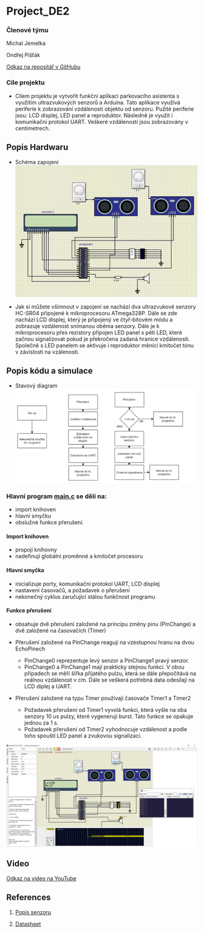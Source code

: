 # Project_DE2

### Členové týmu

Michal Jemelka

Ondřej Pišťák 

[Odkaz na repositář v GitHubu](https://github.com/xjemel06/Digital-Electronics-2/tree/master/Project_DE2)


### Cíle projektu
- Cílem projektu je vytvořit funkční aplikaci parkovacího asistenta s využitím ultrazvukových senzorů a Arduina. Tato aplikace využívá periferie k zobrazování vzdálenosti objektu od senzoru. Pužité periferie jsou: LCD displej, LED panel a reproduktor. Následně je využit i komunikační protokol UART. Veškeré vzdálenosti jsou zobrazovány v centimetrech.

## Popis Hardwaru
- Schéma zapojení
![Schéma zapojení](Schema.png)

- Jak si můžete všimnout v zapojení se nachází dva ultrazvukové senzory HC-SR04 připojené k mikroprocesoru ATmega328P. Dále se zde nachází LCD displej, který je připojený ve čtyř-bitovém módu a zobrazuje vzdálenost snímanou oběma senzory. Dále je k mikroprocesoru přes rezistory připojen LED panel s pěti LED, které začnou signalizovat pokud je překročena zadaná hranice vzdálenosti. Společně s LED panelem se aktivuje i reproduktor měnící kmitočet tónu v závislosti na vzálenosti.


## Popis kódu a simulace
- Stavový diagram
![Stavový diagram](state_diagram.png) 

### Hlavní program [main.c](https://github.com/xjemel06/Digital-Electronics-2/blob/master/Project_DE2/Project_DE2/Project_DE2/Project_DE2/main.c) se dělí na: 
- import knihoven
- hlavní smyčku
- obslužné funkce přerušení. 

#### Import knihoven
- propojí knihovny
- nadefinují globální proměnné a kmitočet procesoru 

#### Hlavní smyčka
- inicializuje porty, komunikační protokol UART, LCD displej
- nastavení časovačů, a požadavek o přerušení
- nekonečný cyklus zaručující stálou funkčnost programu 

#### Funkce přerušení 
- obsahuje dvě přerušení založené na principu změny pinu (PinChange) a dvě založené na časovačích (Timer) 

- Přerušení založené na PinChange reagují na vzestupnou hranu na dvou EchoPinech
  - PinChange0 reprezentuje levý senzor a PinChange1 pravý senzor.
  - PinChange0 a PinChange1 mají prakticky stejnou funkci. V obou případech se měří šířka přijatého pulzu, která se dále přepočítává na reálnou vzdálenost v cm. Dále se veškerá potřebná data odesílají na LCD diplej a UART. 

- Přerušení založené na typu Timer používaji  časovače Timer1 a Timer2
  - Požadavek přerušení od Timer1 vyvolá funkci, která vyšle na oba senzory 10 us pulzy, které vygenerují burst. Tato funkce se opakuje jednou za 1 s.
  - Požadavek přerušení od Timer2 vyhodnocuje vzdálenost a podle toho spouští LED panel a zvukovou signalizaci. 

![Screenshot simulace](Screenshot.png)

## Video

[Odkaz na video na YouTube](https://youtu.be/cEXJesjSIcg)

## References

1. [Popis senzoru](https://components101.com/ultrasonic-sensor-working-pinout-datasheet)

2. [Datasheet](https://components101.com/sites/default/files/component_datasheet/HCSR04%20Datasheet.pdf)
